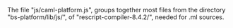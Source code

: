 The file "js/caml-platform.js", groups together most files
from the directory "bs-platform/lib/js/", of "rescript-compiler-8.4.2/",
needed for .ml sources.

